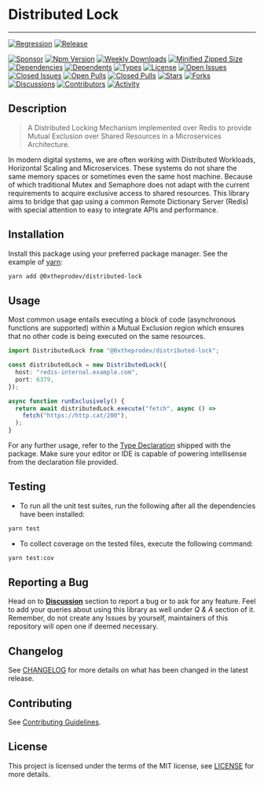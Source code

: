 # Distributed Lock

---

[![Regression](https://github.com/0xTheProDev/distributed-lock/actions/workflows/regression.yml/badge.svg?style=for-the-badge)](https://github.com/0xTheProDev/distributed-lock/actions/workflows/regression.yml)
[![Release](https://github.com/0xTheProDev/distributed-lock/actions/workflows/release.yml/badge.svg?style=for-the-badge)](https://github.com/0xTheProDev/distributed-lock/actions/workflows/release.yml)

[![Sponsor](https://img.shields.io/badge/sponsor-30363D?style=for-the-badge&logo=GitHub-Sponsors&logoColor=#white)](https://github.com/sponsors/0xTheProDev)
[![Npm Version](https://img.shields.io/npm/v/@0xtheprodev/distributed-lock?style=for-the-badge)](https://www.npmjs.com/package/@0xtheprodev/distributed-lock)
[![Weekly Downloads](https://img.shields.io/npm/dw/@0xtheprodev/distributed-lock?style=for-the-badge)](https://www.npmjs.com/package/@0xtheprodev/distributed-lock)
[![Minified Zipped Size](https://img.shields.io/bundlephobia/minzip/@0xtheprodev/distributed-lock?style=for-the-badge)](https://www.npmjs.com/package/@0xtheprodev/distributed-lock)
[![Dependencies](https://img.shields.io/librariesio/release/npm/@0xtheprodev/distributed-lock?style=for-the-badge)](https://www.npmjs.com/package/@0xtheprodev/distributed-lock)
[![Dependents](https://img.shields.io/librariesio/dependents/npm/@0xtheprodev/distributed-lock?style=for-the-badge)](https://www.npmjs.com/package/@0xtheprodev/distributed-lock)
[![Types](https://img.shields.io/npm/types/@0xtheprodev/distributed-lock?style=for-the-badge)](https://www.npmjs.com/package/@0xtheprodev/distributed-lock)
[![License](https://img.shields.io/github/license/0xTheProDev/distributed-lock?style=for-the-badge&label=licens)](https://github.com/0xTheProDev/distributed-lock/blob/main/LICENSE)
[![Open Issues](https://img.shields.io/github/issues-raw/0xTheProDev/distributed-lock?style=for-the-badge)](https://github.com/0xTheProDev/distributed-lock/issues)
[![Closed Issues](https://img.shields.io/github/issues-closed-raw/0xTheProDev/distributed-lock?style=for-the-badge)](https://github.com/0xTheProDev/distributed-lock/issues?q=is%3Aissue+is%3Aclosed)
[![Open Pulls](https://img.shields.io/github/issues-pr-raw/0xTheProDev/distributed-lock?style=for-the-badge)](https://github.com/0xTheProDev/distributed-lock/pulls)
[![Closed Pulls](https://img.shields.io/github/issues-pr-closed-raw/0xTheProDev/distributed-lock?style=for-the-badge)](https://github.com/0xTheProDev/distributed-lock/pulls?q=is%3Apr+is%3Aclosed)
[![Stars](https://img.shields.io/github/stars/0xTheProDev/distributed-lock?style=for-the-badge)](https://github.com/0xTheProDev/distributed-lock/stargazers)
[![Forks](https://img.shields.io/github/forks/0xTheProDev/distributed-lock?style=for-the-badge)](https://github.com/0xTheProDev/distributed-lock/network/members)
[![Discussions](https://img.shields.io/github/discussions/0xTheProDev/distributed-lock?style=for-the-badge)](https://github.com/0xTheProDev/distributed-lock/discussions)
[![Contributors](https://img.shields.io/github/contributors/0xTheProDev/distributed-lock?style=for-the-badge)](https://github.com/0xTheProDev/distributed-lock/graphs/contributors)
[![Activity](https://img.shields.io/github/last-commit/0xTheProDev/distributed-lock?style=for-the-badge&label=most%20recent%20activity)](https://github.com/0xTheProDev/distributed-lock/pulse)

## Description

> A Distributed Locking Mechanism implemented over Redis to provide Mutual Exclusion over Shared Resources in a Microservices Architecture.

In modern digital systems, we are often working with Distributed Workloads, Horizontal Scaling and Microservices. These systems do not share the same memory spaces or sometimes even the same host machine. Because of which traditional Mutex and Semaphore does not adapt with the current requirements to acquire exclusive access to shared resources. This library aims to bridge that gap using a common Remote Dictionary Server (Redis) with special attention to easy to integrate APIs and performance.

## Installation

Install this package using your preferred package manager. See the example of [yarn](https://yarnpkg.com):

```sh
yarn add @0xtheprodev/distributed-lock
```

## Usage

Most common usage entails executing a block of code (asynchronous functions are supported) within a Mutual Exclusion region which ensures that no other code is being executed on the same resources.

```ts
import DistributedLock from "@0xtheprodev/distributed-lock";

const distributedLock = new DistributedLock({
  host: "redis-internal.example.com",
  port: 6379,
});

async function runExclusively() {
  return await distributedLock.execute("fetch", async () =>
    fetch("https://http.cat/200"),
  );
}
```

For any further usage, refer to the [Type Declaration](https://www.typescriptlang.org/docs/handbook/declaration-files/introduction.html) shipped with the package. Make sure your editor or IDE is capable of powering intellisense from the declaration file provided.

## Testing

- To run all the unit test suites, run the following after all the dependencies have been installed:

```sh
yarn test
```

- To collect coverage on the tested files, execute the following command:

```sh
yarn test:cov
```

## Reporting a Bug

Head on to [**Discussion**](https://github.com/0xTheProDev/distributed-lock/discussions) section to report a bug or to ask for any feature. Feel to add your queries about using this library as well under _Q & A_ section of it. Remember, do not create any Issues by yourself, maintainers of this repository will open one if deemed necessary.

## Changelog

See [CHANGELOG](https://github.com/0xTheProDev/distributed-lock/blob/main/CHANGELOG.md) for more details on what has been changed in the latest release.

## Contributing

See [Contributing Guidelines](https://github.com/0xTheProDev/distributed-lock/blob/main/.github/CONTRIBUTING.md).

## License

This project is licensed under the terms of the MIT license, see [LICENSE](https://github.com/0xTheProDev/distributed-lock/blob/main/LICENSE) for more details.
